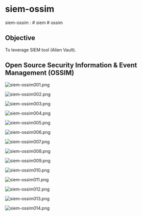 # siem-ossim
siem-ossim : # siem # ossim

## Objective
To leverage SIEM tool (Alien Vault).

## Open Source Security Information & Event Management (OSSIM)

![siem-ossim001.png](./media/siem-ossim001.png)

![siem-ossim002.png](./media/siem-ossim002.png)

![siem-ossim003.png](./media/siem-ossim003.png)

![siem-ossim004.png](./media/siem-ossim004.png)

![siem-ossim005.png](./media/siem-ossim005.png)

![siem-ossim006.png](./media/siem-ossim006.png)

![siem-ossim007.png](./media/siem-ossim007.png)

![siem-ossim008.png](./media/siem-ossim008.png)

![siem-ossim009.png](./media/siem-ossim009.png)

![siem-ossim010.png](./media/siem-ossim010.png)

![siem-ossim011.png](./media/siem-ossim011.png)

![siem-ossim012.png](./media/siem-ossim012.png)

![siem-ossim013.png](./media/siem-ossim013.png)

![siem-ossim014.png](./media/siem-ossim014.png)